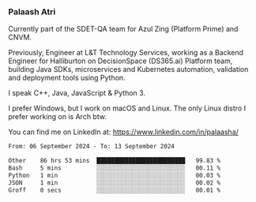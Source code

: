 ### Palaash Atri

Currently part of the SDET-QA team for Azul Zing (Platform Prime) and CNVM. 

Previously, Engineer at L&T Technology Services, working as a Backend Engineer for Halliburton on DecisionSpace (DS365.ai) Platform team, building Java SDKs, microservices and Kubernetes automation, validation and deployment tools using Python.

I speak C++, Java, JavaScript & Python 3.

I prefer Windows, but I work on macOS and Linux. The only Linux distro I prefer working on is Arch btw.

You can find me on LinkedIn at: https://www.linkedin.com/in/palaasha/

<!--START_SECTION:waka-->

```txt
From: 06 September 2024 - To: 13 September 2024

Other    86 hrs 53 mins  █████████████████████████   99.83 %
Bash     5 mins          ░░░░░░░░░░░░░░░░░░░░░░░░░   00.11 %
Python   1 min           ░░░░░░░░░░░░░░░░░░░░░░░░░   00.03 %
JSON     1 min           ░░░░░░░░░░░░░░░░░░░░░░░░░   00.02 %
Groff    0 secs          ░░░░░░░░░░░░░░░░░░░░░░░░░   00.01 %
```

<!--END_SECTION:waka-->
